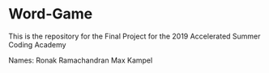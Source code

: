 # Word-Game
This is the repository for the Final Project for the 2019 Accelerated Summer Coding Academy

Names:
Ronak Ramachandran
Max Kampel
